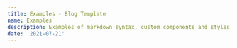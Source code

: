 ```yaml
---
title: Examples - Blog Template
name: Examples
description: Examples of markdown syntax, custom components and styles.
date: '2021-07-21'
---
```


<Title :title="frontmatter.name" :description="frontmatter.description" :published="frontmatter.date" />

The big title you see above is a `<Title>` component. It can take three props are arguments, `title`, `description` and `published`.
You can omit `description` or `published` if you don't want them. Usually you'll want to refer to the front matter values in them, rather than having to type them twice.

Here's what a regular `h1` looks like instead:

# {{ frontmatter.name }}

Since we're heavily relying on the [Tailwind CSS Typography plugin](https://github.com/tailwindlabs/tailwindcss-typography) I'm going to use their example here.

Before that, here's a <span class="highlight">fun little class provided in the template that will highlight text, and the highlight increases</span> as you hover it. This class is defined in the `src/styles/main.css` file.

<p className="lead">
  Until now, trying to style an article, document, or blog post with Tailwind has been a tedious
  task that required a keen eye for typography and a lot of complex custom CSS.
</p>

By default, Tailwind removes all of the default browser styling from paragraphs, headings, lists and more. This ends up being really useful for building application UIs because you spend less time undoing user-agent styles, but when you _really are_ just trying to style some content that came from a rich-text editor in a CMS or a markdown file, it can be surprising and unintuitive.

We get lots of complaints about it actually, with people regularly asking us things like:

> Why is Tailwind removing the default styles on my `h1` elements? How do I disable this? What do you mean I lose all the other base styles too?

We hear you, but we're not convinced that simply disabling our base styles is what you really want. You don't want to have to remove annoying margins every time you use a `p` element in a piece of your dashboard UI. And I doubt you really want your blog posts to use the user-agent styles either — you want them to look _awesome_, not awful.

The `@tailwindcss/typography` plugin is our attempt to give you what you _actually_ want, without any of the downsides of doing something stupid like disabling our base styles.

It adds a new `prose` class that you can slap on any block of vanilla HTML content and turn it into a beautiful, well-formatted document:

```html
<article class="prose">
	<h1>Garlic bread with cheese: What the science tells us</h1>
	<p>
		For years parents have espoused the health benefits of eating garlic bread with cheese to their children, with the food earning such an
		iconic status in our culture that kids will often dress up as warm, cheesy loaf for Halloween.
	</p>
	<p>But a recent study shows that the celebrated appetizer may be linked to a series of rabies cases springing up around the country.</p>
	<!-- ... -->
</article>
```

For more information about how to use the plugin and the features it includes, [read the documentation](https://github.com/tailwindcss/typography/blob/master/README.md).

---

## What to expect from here on out

What follows from here is just a bunch of absolute nonsense I've written to dogfood the plugin itself. It includes every sensible typographic element I could think of, like **bold text**, unordered lists, ordered lists, code blocks, block quotes, _and even italics_.

It's important to cover all of these use cases for a few reasons:

1. We want everything to look good out of the box.
2. Really just the first reason, that's the whole point of the plugin.
3. Here's a third pretend reason though a list with three items looks more realistic than a list with two items.

Now we're going to try out another header style.

### Typography should be easy

So that's a header for you — with any luck if we've done our job correctly that will look pretty reasonable.

Something a wise person once told me about typography is:

> Typography is pretty important if you don't want your stuff to look like trash. Make it good then it won't be bad.

It's probably important that images look okay here by default as well:

<figure>
  <img
    src="https://images.unsplash.com/photo-1556740758-90de374c12ad?ixlib=rb-1.2.1&ixid=eyJhcHBfaWQiOjEyMDd9&auto=format&fit=crop&w=1000&q=80"
    alt=""
  />
  <figcaption>
    Contrary to popular belief, Lorem Ipsum is not simply random text. It has roots in a piece of
    classical Latin literature from 45 BC, making it over 2000 years old.
  </figcaption>
</figure>

Now I'm going to show you an example of an unordered list to make sure that looks good, too:

- So here is the first item in this list.
- In this example we're keeping the items short.
- Later, we'll use longer, more complex list items.

And that's the end of this section.

## What if we stack headings?

### We should make sure that looks good, too.

Sometimes you have headings directly underneath each other. In those cases you often have to undo the top margin on the second heading because it usually looks better for the headings to be closer together than a paragraph followed by a heading should be.

### When a heading comes after a paragraph …

When a heading comes after a paragraph, we need a bit more space, like I already mentioned above. Now let's see what a more complex list would look like.

- **I often do this thing where list items have headings.**

  For some reason I think this looks cool which is unfortunate because it's pretty annoying to get the styles right.

  I often have two or three paragraphs in these list items, too, so the hard part is getting the spacing between the paragraphs, list item heading, and separate list items to all make sense. Pretty tough honestly, you could make a strong argument that you just shouldn't write this way.

- **Since this is a list, I need at least two items.**

  I explained what I'm doing already in the previous list item, but a list wouldn't be a list if it only had one item, and we really want this to look realistic. That's why I've added this second list item so I actually have something to look at when writing the styles.

- **It's not a bad idea to add a third item either.**

  I think it probably would've been fine to just use two items but three is definitely not worse, and since I seem to be having no trouble making up arbitrary things to type, I might as well include it.

After this sort of list I usually have a closing statement or paragraph, because it kinda looks weird jumping right to a heading.

## Code should look okay by default.

I think most people are going to use [highlight.js](https://highlightjs.org/) or [Prism](https://prismjs.com/) or something if they want to style their code blocks but it wouldn't hurt to make them look _okay_ out of the box, even with no syntax highlighting.

Here's what a default `tailwind.config.js` file looks like at the time of writing:

```js
module.exports = {
	purge: [],
	theme: {
		extend: {}
	},
	variants: {},
	plugins: []
};
```

Hopefully that looks good enough to you.

### What about nested lists?

Nested lists basically always look bad which is why editors like Medium don't even let you do it, but I guess since some of you goofballs are going to do it we have to carry the burden of at least making it work.

1. **Nested lists are rarely a good idea.**
   - You might feel like you are being really "organized" or something but you are just creating a gross shape on the screen that is hard to read.
   - Nested navigation in UIs is a bad idea too, keep things as flat as possible.
   - Nesting tons of folders in your source code is also not helpful.
2. **Since we need to have more items, here's another one.**
   - I'm not sure if we'll bother styling more than two levels deep.
   - Two is already too much, three is guaranteed to be a bad idea.
   - If you nest four levels deep you belong in prison.
3. **Two items isn't really a list, three is good though.**
   - Again please don't nest lists if you want people to actually read your content.
   - Nobody wants to look at this.
   - I'm upset that we even have to bother styling this.

The most annoying thing about lists in Markdown is that `<li>` elements aren't given a child `<p>` tag unless there are multiple paragraphs in the list item. That means I have to worry about styling that annoying situation too.

- **For example, here's another nested list.**

  But this time with a second paragraph.

  - These list items won't have `<p>` tags
  - Because they are only one line each

- **But in this second top-level list item, they will.**

  This is especially annoying because of the spacing on this paragraph.

  - As you can see here, because I've added a second line, this list item now has a `<p>` tag.

    This is the second line I'm talking about by the way.

  - Finally here's another list item so it's more like a list.

- A closing list item, but with no nested list, because why not?

And finally a sentence to close off this section.

## There are other elements we need to style

I almost forgot to mention links, like [this link to the Tailwind CSS website](https://tailwindcss.com). We almost made them blue but that's so yesterday, so we went with dark gray, feels edgier.

We even included table styles, check it out:

| Wrestler                | Origin       | Finisher           |
| ----------------------- | ------------ | ------------------ |
| Bret "The Hitman" Hart  | Calgary, AB  | Sharpshooter       |
| Stone Cold Steve Austin | Austin, TX   | Stone Cold Stunner |
| Randy Savage            | Sarasota, FL | Elbow Drop         |
| Vader                   | Boulder, CO  | Vader Bomb         |
| Razor Ramon             | Chuluota, FL | Razor's Edge       |

We also need to make sure inline code looks good, like if I wanted to talk about `<span>` elements or tell you the good news about `@tailwindcss/typography`.

### Sometimes I even use `code` in headings

Even though it's probably a bad idea, and historically I've had a hard time making it look good. This _"wrap the code blocks in backticks"_ trick works pretty well though really.

Another thing I've done in the past is put a `code` tag inside of a link, like if I wanted to tell you about the [`tailwindcss/docs`](https://github.com/tailwindcss/docs) repository. I don't love that there is an underline below the backticks but it is absolutely not worth the madness it would require to avoid it.

#### We haven't used an `h4` yet

But now we have. Please don't use `h5` or `h6` in your content, Medium only supports two heading levels for a reason, you animals. I honestly considered using a `before` pseudo-element to scream at you if you use an `h5` or `h6`.

We don't style them at all out of the box because `h4` elements are already so small that they are the same size as the body copy. What are we supposed to do with an `h5`, make it _smaller_ than the body copy? No thanks.

### We still need to think about stacked headings though.

#### Let's make sure we don't screw that up with `h4` elements, either.

Phew, with any luck we have styled the headings above this text and they look pretty good.

Let's add a closing paragraph here so things end with a decently sized block of text. I can't explain why I want things to end that way but I have to assume it's because I think things will look weird or unbalanced if there is a heading too close to the end of the document.

What I've written here is probably long enough, but adding this final sentence can't hurt.

Oh and here's a checklist

- [x] checked
- [ ] not checked
- [x] checked 2
- [ ] not checked 2

Okay, now that we're done with that, I'm going to show a bunch of examples that rely on the custom features of this template.

## Code blocks

Here are a few examples of code blocks and syntax highlighting.

```js
const date1 = new Date(2012, 11, 20, 3, 0, 0);
date1.toLocaleString('fi-FI');
// "20.12.2012 klo 3.00.00"

const number1 = 123456.789;
number1.toLocaleString('de-DE');
// "123.456,789"

const array1 = [4, 7, 10];
array1.toLocaleString('fr', { style: 'currency', currency: 'EUR' });
// "4,00 €,7,00 €,10,00 €"
```

```vue
<template>
	<div>
		<span v-if="showMessage">Now you see me</span>
		<b v-else>Now you don't</b>
		<button type="button" @click="showMessage = !showMessage">Toggle button</button>
	</div>
</template>

<script>
export default {
	data() {
		return {
			showMessage: true
		};
	}
};
</script>
```

If the block is too small for the code to be fully visible, invisible horizontal scrollbar is added, and the text on the sides is faded out as an indicator.

### Line numbers

We can add line numbers to a code block just by adding `ln` after the language name. e.g. `js ln`

```js ln
const date1 = new Date(2012, 11, 20, 3, 0, 0);
date1.toLocaleString('fi-FI');
// "20.12.2012 klo 3.00.00"

const number1 = 123456.789;
number1.toLocaleString('de-DE');
// "123.456,789"

const array1 = [4, 7, 10];
array1.toLocaleString('fr', { style: 'currency', currency: 'EUR' });
// "4,00 €,7,00 €,10,00 €"
```

### Highlight lines

In the same style we can add highlighted lines, by providing a list of line numbers separated by commas inside of curly braces e.g. `js ln {3,5}`

```js ln {3,5}
const date1 = new Date(2012, 11, 20, 3, 0, 0);
date1.toLocaleString('fi-FI');
// "20.12.2012 klo 3.00.00"

const number1 = 123456.789;
number1.toLocaleString('de-DE');
// "123.456,789"

const array1 = [4, 7, 10];
array1.toLocaleString('fr', { style: 'currency', currency: 'EUR' });
// "4,00 €,7,00 €,10,00 €"
```

Or a range of lines with a dash `js ln {3-5,7-9}`

```js ln {3-5,7-9}
const date1 = new Date(2012, 11, 20, 3, 0, 0);
date1.toLocaleString('fi-FI');
// "20.12.2012 klo 3.00.00"

const number1 = 123456.789;
number1.toLocaleString('de-DE');
// "123.456,789"

const array1 = [4, 7, 10];
array1.toLocaleString('fr', { style: 'currency', currency: 'EUR' });
// "4,00 €,7,00 €,10,00 €"
```

## Markdown containers

Start a custom container with `:::`

Supported values are after that are:
`tip|note|info|warn|danger "Optional title"`
`more` (Hide's text behind a Read more button)
`tag <html tag|vue component> <v-pre> <classes>`

With the tag container, you can define which HTML tag or Vue component the container should be rendered as, then optionally v-pre to disable vue from interpolating anything inside the container and anything after that is added to the class list of the container.

For example:

```md
::: note "Hello"
This is a note alert.
:::
```

::: note "Hello"
This is a note alert.
:::

::: info
This is an info alert. The optional title is omitted, making the type of the alert component into the title.
:::

::: tip "Hello"
This is a tip alert.
:::

::: warn "Hello"
This is a warn alert.
:::

::: danger "Hello"
This is a danger alert.
:::

For nested containers add a colon for each level, e.g.

```md
:::: tag div aside
I'm inside a container with the class 'aside'
::: tag div v-pre border border-blue-500
I'm in a nested container with a blue border and v-pre
which prevents this from being interpolated {{frontmatter.title}}
:::
::::
```

:::: tag div aside
I'm inside a container with the class 'aside'
::: tag div v-pre border border-blue-500
I'm in a nested container with a blue border and v-pre
which prevents this from being interpolated {{frontmatter.title}}
:::
::::

Try removing the `v-pre` and see what happens.

Besides the few keywords, everything you write after `::: tag <tag>` is added to the container as a class. But you can also define which tag the container element should use.

`::: tag span` for example will make the container a `span`, instead of the default `div`. These can also be Vue components.

Of course we can also just wrap the content with HTML elements ourselves.

```html
<div class="aside">This is wrapped in a div with the class 'aside'</div>
```

<div class="aside">This is wrapped in a div with the class 'aside'</div>

## Read more

The More component let's you hide text until a user clicks on a button to show it. This is useful if you want to include additional information in a tip or a note, but don't want to to be overly long, in case the reader isn't interested.

::: more
This is a simple more component
:::

Here's how you could use it in a note
:::: note "This is a note"
I want to explain something here, but it's kind of long.

::: more
But clearly you were interested, since you clicked read more.
:::
::::

## Slides

The Slides component lets you create a "slide show" presentation with a few simple steps.

You create can use custom containers for this, or add the `<Slides>` component yourself.

Every element inside with the class `slide` will be a slide.

```md
:::: tag slides aside
::: tag div slide
This is a simple example of a slide or "slide show".
:::
::: tag div slide
Each slide has it's own content,
:::
::: tag div slide
When you're on the last slide, you can't go forward anymore.
:::
::::
```

:::: tag slides aside
::: tag div slide
This is a simple example of a slide or "slide show".
:::
::: tag div slide
Each slide has it's own content,
:::
::: tag div slide
When you're on the last slide, you can't go forward anymore.
:::
::::

## Layouts

Let's look at some examples of different types of layouts. These are all just classes defined in the `src/styles/main.css` file.

### Wide

Sometimes we want to break out of the narrow content area. For this we have the class `wide`. Now if you have content that needs to go beyond the regular width, you'll see this:

<div class="wide aside">
This is a div with the class 'wide' and 'aside', but the content wants to be much wider then the regular width of the content area. But it does have a cap, so eventually the content will wrap.
</div>

### Two columns

Sometimes we want to display something side to side. For this we have the class `two-col`. Often you'll want to pair this with the `wide` class as the content is rarely so narrow that it will fit without the wide layout. The `wide` class will also only take the space it requires, so you don't have to worry about your content becoming too wide.

::: tag div two-col wide

```json
{
	"firstName": "John",
	"lastName": "Smith",
	"isAlive": true,
	"age": 27,
	"address": {
		"streetAddress": "21 2nd Street",
		"city": "New York",
		"state": "NY",
		"postalCode": "10021-3100"
	},
	"phoneNumbers": [
		{
			"type": "home",
			"number": "212 555-1234"
		},
		{
			"type": "office",
			"number": "646 555-4567"
		}
	],
	"children": [],
	"spouse": null
}
```

```xml
<root>
	<firstName>John</firstName>
	<lastName>Smith</lastName>
	<isAlive>true</isAlive>
	<age>27</age>
	<address>
		<city>New York</city>
		<postalCode>10021-3100</postalCode>
		<state>NY</state>
		<streetAddress>21 2nd Street</streetAddress>
	</address>
	<phoneNumbers>
		<element>
			<number>212 555-1234</number>
			<type>home</type>
		</element>
		<element>
			<number>646 555-4567</number>
			<type>office</type>
		</element>
	</phoneNumbers>
	<children />
	<spouse null="true" />
</root>
```

:::

### Code panel

This is the same as a `two-col` layout, but rather than having equal sized column, with `code-panel` the right side will dominate the space and take up the space it requires.

Here's an example of a code panel layout in conjunction with a `slides` component.

::::: tag slides wide aside
:::: tag div slide code-panel
::: tag

> What's the exported function?

Exported functions are basically just JavaScript wrappers for the underlying WebAssembly functions. When you call them, the arguments are passed to the function inside your wasm module, the function is invoked, and the result is converted and passed back to JavaScript.
:::

```js {3}
WebAssembly.instantiateStreaming(fetch('simple.wasm'), importObj).then(obj => {
	// Call an exported function:
	obj.instance.exports.exported_func();

	// or access the buffer contents of an exported memory:
	var i32 = new Uint32Array(obj.instance.exports.memory.buffer);

	// or access the elements of an exported table:
	var table = obj.instance.exports.table;
	console.log(table.get(0)());
});
```

::::
:::: tag div slide code-panel
::: tag

> What's the exported memory buffer?

The wasm module's memory buffer is an array of raw bytes. In JavaScript, a `WebAssembly.Memory` instance can be thought of as a resizable `ArrayBuffer`. A memory created by JavaScript or WebAssembly code will be accessible and mutable from JavaScript and WebAssembly.

:::

```js {6}
WebAssembly.instantiateStreaming(fetch('simple.wasm'), importObj).then(obj => {
	// Call an exported function:
	obj.instance.exports.exported_func();

	// or access the buffer contents of an exported memory:
	var i32 = new Uint32Array(obj.instance.exports.memory.buffer);

	// or access the elements of an exported table:
	var table = obj.instance.exports.table;
	console.log(table.get(0)());
});
```

::::
:::: tag div slide code-panel
::: tag

> What's the exported table?

A `WebAssembly.Table` is a resizable typed array of (function) references that can be accessed by both JavaScript and WebAssembly code.

While `Memory` provides a resizable typed array of raw bytes, it is unsafe for references to be stored in a `Memory`.
:::

```js {9}
WebAssembly.instantiateStreaming(fetch('simple.wasm'), importObj).then(obj => {
	// Call an exported function:
	obj.instance.exports.exported_func();

	// or access the buffer contents of an exported memory:
	var i32 = new Uint32Array(obj.instance.exports.memory.buffer);

	// or access the elements of an exported table:
	var table = obj.instance.exports.table;
	console.log(table.get(0)());
});
```

::::
:::: tag div slide code-panel
::: tag

> What's the `importObj`?

So far, we've seen **exported** functions and exported memory and table instances. The `importObject` parameter allows us to import our own functions and memory and table instances into the WebAssembly instance.
:::

```js {1}
WebAssembly.instantiateStreaming(fetch('simple.wasm'), importObj).then(obj => {
	// Call an exported function:
	obj.instance.exports.exported_func();

	// or access the buffer contents of an exported memory:
	var i32 = new Uint32Array(obj.instance.exports.memory.buffer);

	// or access the elements of an exported table:
	var table = obj.instance.exports.table;
	console.log(table.get(0)());
});
```

::::
:::::

## Custom components

I've added a few Vue components in the `src/components/examples` directory of some "news articles". These can be used here without importing them, thanks to the [Vite Plugin Components](https://github.com/antfu/vite-plugin-components), which auto imports components for us from the `src/components` directory.

We can simple use the component like this:

```
<ComponentBasics />
```

or with a markdown container

```md
::: tag ComponentBasics
:::
```

<ComponentBasics />

Try switching the HTML tag to the custom container and you'll see that nothing changes.

This is all the examples, hopefully they're enough to get you started!
